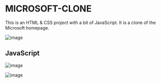 # MICROSOFT-CLONE

This is an HTML & CSS project with a bit of JavaScript. It is a clone of the Microsoft homepage.

![image](https://user-images.githubusercontent.com/76462811/184721387-91fc54e9-0541-4ece-a145-3104a680cb95.png)

## JavaScript

![image](https://user-images.githubusercontent.com/76462811/184721587-afd6c8ff-6997-453a-ae8f-6f0e69ab6de3.png)

![image](https://user-images.githubusercontent.com/76462811/184721535-9c467a61-b821-47ab-9e7c-a0a828bde1c0.png)

